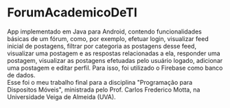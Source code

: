 # ForumAcademicoDeTI
 App implementado em Java para Android, contendo funcionalidades básicas de um fórum, como, por exemplo, efetuar login, visualizar feed inicial de postagens, filtrar por categoria as postagens desse feed, visualizar uma postagem e as respostas relacionadas a ela, responder uma postagem, visualizar as postagens efetuadas pelo usuário logado, adicionar uma postagem e editar perfil. Para isso, foi utilizado o Firebase como banco de dados.  
Esse foi o meu trabalho final para a disciplina "Programação para Dispositos Móveis", ministrada pelo Prof. Carlos Frederico Motta, na Universidade Veiga de Almeida (UVA).
